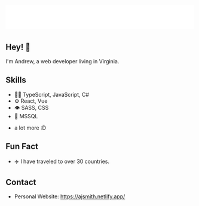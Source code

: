 <h1 align="center">
  <img src="https://github.com/ajsmith421/ajsmith421/blob/main/name.svg" alt="Andrew Smith" />
</h1>

## Hey! 👋
I'm Andrew, a web developer living in Virginia.

## Skills
- 👨‍💻 TypeScript, JavaScript, C#
- ⚙️ React, Vue
- 👁️ SASS, CSS
- 💽 MSSQL
+ a lot more :D

## Fun Fact
- ✈️ I have traveled to over 30 countries. 

## Contact
- Personal Website: https://ajsmith.netlify.app/
